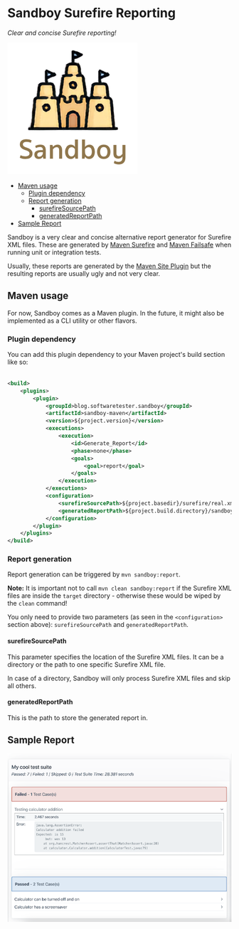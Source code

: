 # Sandboy Surefire Reporting

_Clear and concise Surefire reporting!_

![logo.png](doc/logo.png)

<!-- START doctoc generated TOC please keep comment here to allow auto update -->
<!-- DON'T EDIT THIS SECTION, INSTEAD RE-RUN doctoc TO UPDATE -->

- [Maven usage](#maven-usage)
  - [Plugin dependency](#plugin-dependency)
  - [Report generation](#report-generation)
    - [surefireSourcePath](#surefiresourcepath)
    - [generatedReportPath](#generatedreportpath)
- [Sample Report](#sample-report)

<!-- END doctoc generated TOC please keep comment here to allow auto update -->

Sandboy is a very clear and concise alternative report generator for Surefire XML files. These are generated
by [Maven Surefire](https://maven.apache.org/surefire/maven-surefire-plugin/)
and [Maven Failsafe](https://maven.apache.org/surefire/maven-failsafe-plugin/) when running unit or integration tests.

Usually, these reports are generated by the [Maven Site Plugin](https://maven.apache.org/plugins/maven-site-plugin/) but
the resulting reports are usually ugly and not very clear.

## Maven usage

For now, Sandboy comes as a Maven plugin. In the future, it might also be implemented as a CLI utility or other flavors.

### Plugin dependency

You can add this plugin dependency to your Maven project's build section like so:

```xml

<build>
    <plugins>
        <plugin>
            <groupId>blog.softwaretester.sandboy</groupId>
            <artifactId>sandboy-maven</artifactId>
            <version>${project.version}</version>
            <executions>
                <execution>
                    <id>Generate_Report</id>
                    <phase>none</phase>
                    <goals>
                        <goal>report</goal>
                    </goals>
                </execution>
            </executions>
            <configuration>
                <surefireSourcePath>${project.basedir}/surefire/real.xml</surefireSourcePath>
                <generatedReportPath>${project.build.directory}/sandboy-report</generatedReportPath>
            </configuration>
        </plugin>
    </plugins>
</build>
```

### Report generation

Report generation can be triggered by `mvn sandboy:report`.

__Note:__ It is important not to call `mvn clean sandboy:report` if the Surefire XML files are inside the `target`
directory - otherwise these would be wiped by the `clean` command!

You only need to provide two parameters (as seen in the `<configuration>` section above): `surefireSourcePath`
and `generatedReportPath`.

#### surefireSourcePath

This parameter specifies the location of the Surefire XML files. It can be a directory or the path to one specific
Surefire XML file.

In case of a directory, Sandboy will only process Surefire XML files and skip all others.

#### generatedReportPath

This is the path to store the generated report in.

## Sample Report

![report.png](doc/report.png)